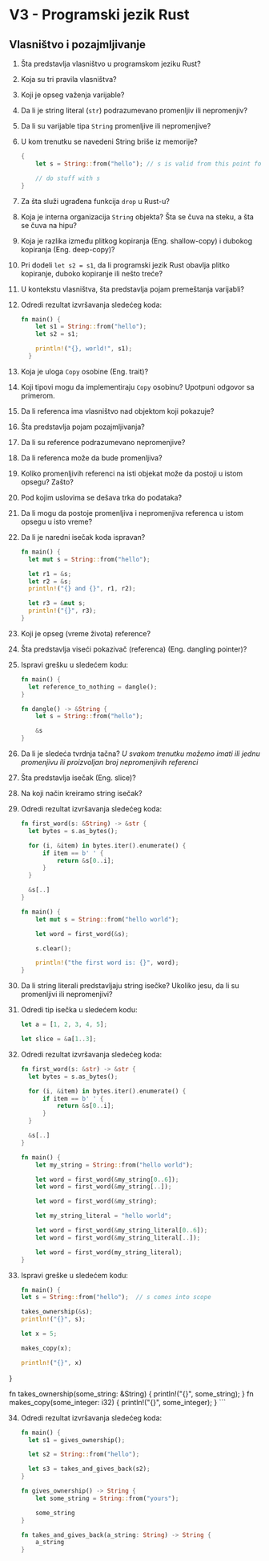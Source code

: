 # V3 - Programski jezik Rust

## Vlasništvo i pozajmljivanje

1. Šta predstavlja vlasništvo u programskom jeziku Rust?
2. Koja su tri pravila vlasništva?
3. Koji je opseg važenja varijable?
4. Da li je string literal (`str`) podrazumevano promenljiv ili nepromenjiv?
5. Da li su varijable tipa `String` promenljive ili nepromenjive?
6. U kom trenutku se navedeni String briše iz memorije?

    ```rust
    {
        let s = String::from("hello"); // s is valid from this point forward

        // do stuff with s
    }      
    ```

7. Za šta služi ugrađena funkcija `drop` u Rust-u?
8. Koja je interna organizacija `String` objekta? Šta se čuva na steku, a šta se čuva na hipu?
9. Koja je razlika između plitkog kopiranja (Eng. shallow-copy) i dubokog kopiranja (Eng. deep-copy)?
10. Pri dodeli `let s2 = s1`, da li programski jezik Rust obavlja plitko kopiranje, duboko kopiranje ili nešto treće?
11. U kontekstu vlasništva, šta predstavlja pojam premeštanja varijabli?
12. Odredi rezultat izvršavanja sledećeg koda:

    ```rust
    fn main() {
        let s1 = String::from("hello");
        let s2 = s1;

        println!("{}, world!", s1);
      }
    ```

13. Koja je uloga `Copy` osobine (Eng. trait)?
14. Koji tipovi mogu da implementiraju `Copy` osobinu? Upotpuni odgovor sa primerom.
15. Da li referenca ima vlasništvo nad objektom koji pokazuje?
16. Šta predstavlja pojam pozajmljivanja?
17. Da li su reference podrazumevano nepromenjive?
18. Da li referenca može da bude promenljiva?
19. Koliko promenljivih referenci na isti objekat može da postoji u istom opsegu? Zašto?
20. Pod kojim uslovima se dešava trka do podataka?
21. Da li mogu da postoje promenljiva i nepromenjiva referenca u istom opsegu u isto vreme?
22. Da li je naredni isečak koda ispravan?

    ```rust
    fn main() {
      let mut s = String::from("hello");

      let r1 = &s;
      let r2 = &s;
      println!("{} and {}", r1, r2);

      let r3 = &mut s;
      println!("{}", r3);
    }
    ```

23. Koji je opseg (vreme života) reference?
24. Šta predstavlja viseći pokazivač (referenca) (Eng. dangling pointer)?
25. Ispravi grešku u sledećem kodu:

    ```rust
    fn main() {
      let reference_to_nothing = dangle();
    }

    fn dangle() -> &String {
        let s = String::from("hello");

        &s
    }
    ```

26. Da li je sledeća tvrdnja tačna? *U svakom trenutku možemo imati ili jednu promenjivu ili proizvoljan broj nepromenjivih referenci*
27. Šta predstavlja isečak (Eng. slice)?
28. Na koji način kreiramo string isečak?
29. Odredi rezultat izvršavanja sledećeg koda:

    ```rust
    fn first_word(s: &String) -> &str {
      let bytes = s.as_bytes();

      for (i, &item) in bytes.iter().enumerate() {
          if item == b' ' {
              return &s[0..i];
          }
      }

      &s[..]
    }

    fn main() {
        let mut s = String::from("hello world");

        let word = first_word(&s);

        s.clear();

        println!("the first word is: {}", word);
    }
    ```

30. Da li string literali predstavljaju string isečke? Ukoliko jesu, da li su promenljivi ili nepromenjivi?
31. Odredi tip isečka u sledećem kodu:

    ```rust
    let a = [1, 2, 3, 4, 5];

    let slice = &a[1..3];
    ```

32. Odredi rezultat izvršavanja sledećeg koda:

    ```rust
    fn first_word(s: &str) -> &str {
      let bytes = s.as_bytes();

      for (i, &item) in bytes.iter().enumerate() {
          if item == b' ' {
              return &s[0..i];
          }
      }

      &s[..]
    }

    fn main() {
        let my_string = String::from("hello world");

        let word = first_word(&my_string[0..6]);
        let word = first_word(&my_string[..]);

        let word = first_word(&my_string);

        let my_string_literal = "hello world";

        let word = first_word(&my_string_literal[0..6]);
        let word = first_word(&my_string_literal[..]);

        let word = first_word(my_string_literal);
    }
    ```

33. Ispravi greške u sledećem kodu:

    ```rust
    fn main() {
    let s = String::from("hello");  // s comes into scope

    takes_ownership(&s);             
    println!("{}", s);

    let x = 5;                      

    makes_copy(x);   
    
    println!("{}", x)
  } 

  fn takes_ownership(some_string: &String) {
      println!("{}", some_string);
  } 
  fn makes_copy(some_integer: i32) {
      println!("{}", some_integer);
  }
    ```

34. Odredi rezultat izvršavanja sledećeg koda:

    ```rust
    fn main() {
      let s1 = gives_ownership(); 

      let s2 = String::from("hello");

      let s3 = takes_and_gives_back(s2);
    }

    fn gives_ownership() -> String {
        let some_string = String::from("yours");

        some_string 
    }

    fn takes_and_gives_back(a_string: String) -> String {
        a_string
    }
    ```